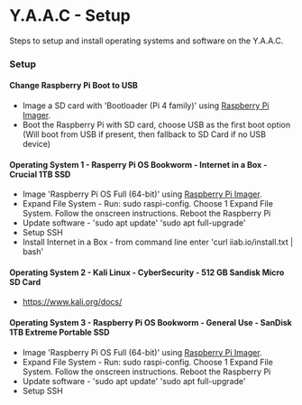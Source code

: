 <!-- ========================================.======================================== -->

# Y.A.A.C - Setup

Steps to setup and install operating systems and software on the Y.A.A.C.

<!-- ============================================================ -->

### Setup

<!-- ============================================================ -->

#### Change Raspberry Pi Boot to USB
* Image a SD card with 'Bootloader (Pi 4 family)' using [Raspberry Pi Imager](https://www.raspberrypi.com/software/).
* Boot the Raspberry Pi with SD card, choose USB as the first boot option (Will boot from USB if present, then fallback to SD Card if no USB device)

<!-- ============================================================ -->

#### Operating System 1 - Rasperry Pi OS Bookworm - Internet in a Box - Crucial 1TB SSD
* Image 'Raspberry Pi OS Full (64-bit)' using [Raspberry Pi Imager](https://www.raspberrypi.com/software/).
* Expand File System - Run: sudo raspi-config. Choose 1 Expand File System. Follow the onscreen instructions. Reboot the Raspberry Pi
* Update software - 'sudo apt update' 'sudo apt full-upgrade'
* Setup SSH
* Install Internet in a Box - from command line enter 'curl iiab.io/install.txt | bash'

<!-- ============================================================ -->

#### Operating System 2 - Kali Linux - CyberSecurity - 512 GB Sandisk Micro SD Card
* https://www.kali.org/docs/

<!-- ============================================================ -->

#### Operating System 3 - Raspberry Pi OS Bookworm - General Use - SanDisk 1TB Extreme Portable SSD
* Image 'Raspberry Pi OS Full (64-bit)' using [Raspberry Pi Imager](https://www.raspberrypi.com/software/).
* Expand File System - Run: sudo raspi-config. Choose 1 Expand File System. Follow the onscreen instructions. Reboot the Raspberry Pi
* Update software - 'sudo apt update' 'sudo apt full-upgrade'
* Setup SSH

<!-- ========================================.======================================== -->
